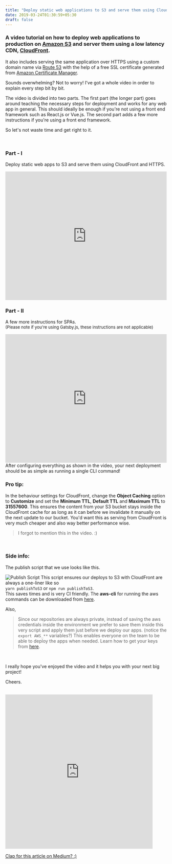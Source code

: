 ```yaml
---
title: "Deploy static web applications to S3 and serve them using CloudFront and HTTPS."
date: 2019-03-24T01:30:59+05:30
draft: false
---
```


### <p>A video tutorial on how to deploy web applications to production on [Amazon S3](https://aws.amazon.com/s3) and server them using a low latency CDN, [CloudFront](https://aws.amazon.com/cloudfront). </p>
It also includes serving the same application over HTTPS using a custom domain name via [Route 53](https://aws.amazon.com/route53) with the help of a free SSL certificate generated from [Amazon Certificate Manager](https://aws.amazon.com/certificate-manager/).

Sounds overwhelming? Not to worry! I've got a whole video in order to explain every step bit by bit. 

The video is divided into two parts. The first part (the longer part) goes around teaching the necessary steps for deployment and works for any web app in general. This should ideally be enough if you're not using a front end framework such as React.js or Vue.js. The second part adds a few more instructions if you're using a front end framework.

So let's not waste time and get right to it. 

<br />

### Part - I
Deploy static web apps to S3 and serve them using CloudFront and HTTPS.

<iframe width="100%" height="400" src="https://www.youtube.com/embed/30cvkLItP58" frameborder="0" allowfullscreen></iframe>

### Part - II 
A few more instructions for SPAs. <br/> <span style="font-size:13px">(Please note if you're using Gatsby.js, these instructions are not applicable)</span>

<iframe width="100%" height="400" src="https://www.youtube.com/embed/Zjj0QFmjTxE" frameborder="0" allowfullscreen></iframe>

<br />
After configuring everything as shown in the video, your next deployment should be as simple as running a single CLI command!

### Pro tip:
In the behaviour settings for CloudFront, change the <b>Object Caching</b> option to <b>Customize</b> and set the <b>Minimum TTL</b>, <b>Default TTL</b> and <b>Maximum TTL</b> to <b>31557600</b>. This ensures the content from your S3 bucket stays inside the CloudFront cache for as long as it can before we invalidate it manually on the next update to our bucket. You'd want this as serving from CloudFront is very much cheaper and also way better performance wise.

> I forgot to mention this in the video. :)

<br />

### Side info: 
The publish script that we use looks like this.

![Publish Script](/images/s3.png)
This script ensures our deploys to S3 with CloudFront are always a one-liner like so
<br /> `yarn publishToS3` or `npm run publishToS3`. <br/> This saves times and is very CI friendly. The <b>aws-cli</b> for running the aws commands can be downloaded from [here](https://aws.amazon.com/cli/).

Also,

> Since our repositories are always private, instead of saving the aws credentials inside the environment we prefer to save them inside this very script and apply them just before we deploy our apps. (notice the `export AWS_**` variables?) This enables everyone on the team to be able to deploy the apps when needed. 
Learn how to get your keys from [here](https://aws.amazon.com/blogs/security/wheres-my-secret-access-key/).

<br />

I really hope you've enjoyed the video and it helps you with your next big project! 

Cheers.

<br />

<iframe src="https://giphy.com/embed/QJsP0cTAJhg7O47ub2" width="460" height="480" frameBorder="0" class="giphy-embed" allowFullScreen></iframe>
<p><a href="https://medium.com/@mustansirzia/deploy-static-web-applications-to-s3-and-serve-them-using-cloudfront-and-https-cbea5bd101b2">Clap for this article on Medium? :)</a></p>
